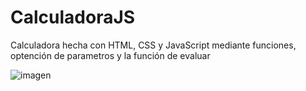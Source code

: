 ﻿# CalculadoraJS
 
 Calculadora hecha con HTML, CSS y JavaScript mediante funciones, optención de parametros y la función de evaluar
 
![imagen](https://user-images.githubusercontent.com/114224382/209883283-c107ed1e-cf8f-4984-99dd-5761ebf950d0.png)
